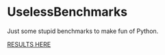 # UselessBenchmarks

Just some stupid benchmarks to make fun of Python.

[RESULTS HERE](https://richom.github.io/UselessBenchmarks/)

